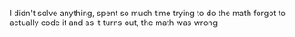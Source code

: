 I didn't solve anything, spent so much time trying to do the math forgot to actually code it and as it turns out, the math was wrong
